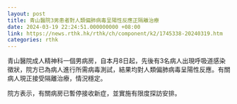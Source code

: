 ```yaml
---
layout: post
title: 青山醫院3男患者對人類偏肺病毒呈陽性反應正隔離治療
date: 2024-03-19 22:24:51.000000000 +08:00
link: https://news.rthk.hk/rthk/ch/component/k2/1745338-20240319.htm
categories: rthk
---
```


青山醫院成人精神科一個男病房，自本月8日起，先後有3名病人出現呼吸道感染徵狀，院方已為病人進行所需病毒測試，結果均對人類偏肺病毒呈陽性反應。有關病人現正接受隔離治療，情況穩定。

院方表示，有關病房已暫停接收新症，並實施有限度探訪安排。
